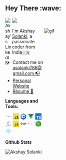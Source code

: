 <h2> Hey There :wave: </h2>

<a href="https://www.linkedin.com/in/akshays96/">
  <img align="left" alt="Akshay's LinkedIN" width="22px" src="https://raw.githubusercontent.com/peterthehan/peterthehan/master/assets/linkedin.svg" />
</a>

![](https://visitor-badge.glitch.me/badge?page_id=AkshayS96.AkshayS96)

<img height="350" width="380" alt="gif" align="right" src="https://media1.tenor.com/images/5af440099008428862aba16ac434547a/tenor.gif?itemid=19008194"></img>

I'm [Akshay Solanki](https://akshays96.github.io/), a passionate coder from India🇮🇳
- Contact me on [asolanki786@gmail.com :mailbox_with_no_mail:](mailto:asolanki786@gmail.com)
- [Personal Website](https://akshays96.github.io/)
- [Résumé :page_facing_up:](https://drive.google.com/file/d/1oBZW3J6dmA5pTVMN7878Lgn6cgIdZftu/view)

**Languages and Tools:**

<code><img height="20" src="https://raw.githubusercontent.com/github/explore/80688e429a7d4ef2fca1e82350fe8e3517d3494d/topics/java/java.png"></img></code>
<code><img height="20" src="https://raw.githubusercontent.com/github/explore/80688e429a7d4ef2fca1e82350fe8e3517d3494d/topics/javascript/javascript.png"></img></code>
<code><img height="20" src="https://raw.githubusercontent.com/github/explore/80688e429a7d4ef2fca1e82350fe8e3517d3494d/topics/cpp/cpp.png"></img></code>
<code><img height="20" src="https://raw.githubusercontent.com/github/explore/80688e429a7d4ef2fca1e82350fe8e3517d3494d/topics/vue/vue.png"></img></code>
<code><img height="20" src="https://raw.githubusercontent.com/github/explore/80688e429a7d4ef2fca1e82350fe8e3517d3494d/topics/typescript/typescript.png"></img></code>
<code><img height="20" src="https://raw.githubusercontent.com/github/explore/80688e429a7d4ef2fca1e82350fe8e3517d3494d/topics/c/c.png"></img></code>
<code><img height="20" src="https://raw.githubusercontent.com/github/explore/80688e429a7d4ef2fca1e82350fe8e3517d3494d/topics/javascript/javascript.png"></img></code>
<code><img height="20" src="https://raw.githubusercontent.com/github/explore/80688e429a7d4ef2fca1e82350fe8e3517d3494d/topics/git/git.png"></img></code>
<code><img height="20" src="https://raw.githubusercontent.com/github/explore/80688e429a7d4ef2fca1e82350fe8e3517d3494d/topics/mongodb/mongodb.png"></img></code>
<code><img height="20" src="https://raw.githubusercontent.com/github/explore/80688e429a7d4ef2fca1e82350fe8e3517d3494d/topics/nodejs/nodejs.png"></img></code>
<code><img height="20" src="https://raw.githubusercontent.com/github/explore/80688e429a7d4ef2fca1e82350fe8e3517d3494d/topics/react/react.png"></img></code>
<br/>

**Github Stats**
<p align="left"><img src="https://github-readme-stats.vercel.app/api?username=AkshayS96&show_icons=true&theme=graywhite&count_private=true" alt="Akshay Solanki" />
